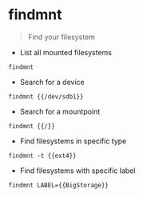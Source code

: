 # findmnt

> Find your filesystem

- List all mounted filesystems

`findmnt`

- Search for a device

`findmnt {{/dev/sdb1}}`

- Search for a mountpoint

`findmnt {{/}}`

- Find filesystems in specific type

`findmnt -t {{ext4}}`

- Find filesystems with specific label

`findmnt LABEL={{BigStorage}}`
